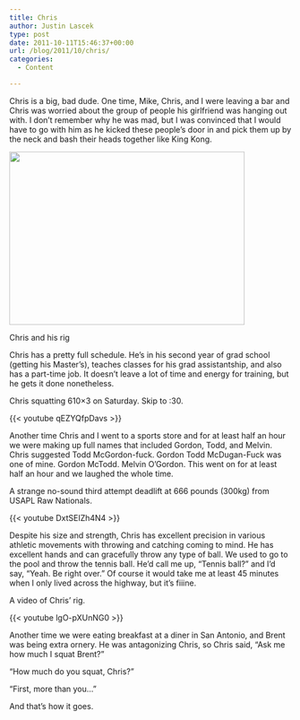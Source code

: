 ```yaml
---
title: Chris
author: Justin Lascek
type: post
date: 2011-10-11T15:46:37+00:00
url: /blog/2011/10/chris/
categories:
  - Content

---
```

Chris is a big, bad dude. One time, Mike, Chris, and I were leaving a bar and Chris was worried about the group of people his girlfriend was hanging out with. I don&#8217;t remember why he was mad, but I was convinced that I would have to go with him as he kicked these people&#8217;s door in and pick them up by the neck and bash their heads together like King Kong. 

<div id="attachment_5558" style="width: 430px" class="wp-caption aligncenter">
  <a href="/2011/10/SANY0028.jpg"><img aria-describedby="caption-attachment-5558" data-attachment-id="5558" data-permalink="/blog/2011/10/chris/sanyo-digital-camera/" data-orig-file="/2011/10/SANY0028.jpg" data-orig-size="420,309" data-comments-opened="1" data-image-meta="{&quot;aperture&quot;:&quot;5.6&quot;,&quot;credit&quot;:&quot;&quot;,&quot;camera&quot;:&quot;FH1A&quot;,&quot;caption&quot;:&quot;&quot;,&quot;created_timestamp&quot;:&quot;1290005727&quot;,&quot;copyright&quot;:&quot;&quot;,&quot;focal_length&quot;:&quot;6&quot;,&quot;iso&quot;:&quot;50&quot;,&quot;shutter_speed&quot;:&quot;0.0017543859649123&quot;,&quot;title&quot;:&quot;SANYO DIGITAL CAMERA&quot;}" data-image-title="SANYO DIGITAL CAMERA" data-image-description="" data-medium-file="/2011/10/SANY0028.jpg" data-large-file="/2011/10/SANY0028.jpg" src="/2011/10/SANY0028.jpg" alt="" title="SANYO DIGITAL CAMERA" width="420" height="309" class="size-full wp-image-5558" /></a>
  
  <p id="caption-attachment-5558" class="wp-caption-text">
    Chris and his rig
  </p>
</div>

Chris has a pretty full schedule. He&#8217;s in his second year of grad school (getting his Master&#8217;s), teaches classes for his grad assistantship, and also has a part-time job. It doesn&#8217;t leave a lot of time and energy for training, but he gets it done nonetheless. 

Chris squatting 610&#215;3 on Saturday. Skip to :30.
  
{{< youtube qEZYQfpDavs >}}
  
**<!--more-->**


  

  
Another time Chris and I went to a sports store and for at least half an hour we were making up full names that included Gordon, Todd, and Melvin. Chris suggested Todd McGordon-fuck. Gordon Todd McDugan-Fuck was one of mine. Gordon McTodd. Melvin O&#8217;Gordon. This went on for at least half an hour and we laughed the whole time.
  

  
A strange no-sound third attempt deadlift at 666 pounds (300kg) from USAPL Raw Nationals.
  
{{< youtube DxtSEIZh4N4 >}}
  

  
Despite his size and strength, Chris has excellent precision in various athletic movements with throwing and catching coming to mind. He has excellent hands and can gracefully throw any type of ball. We used to go to the pool and throw the tennis ball. He&#8217;d call me up, &#8220;Tennis ball?&#8221; and I&#8217;d say, &#8220;Yeah. Be right over.&#8221; Of course it would take me at least 45 minutes when I only lived across the highway, but it&#8217;s fiiine.
  

  
A video of Chris&#8217; rig.
  
{{< youtube lgO-pXUnNG0 >}}
  

  
Another time we were eating breakfast at a diner in San Antonio, and Brent was being extra ornery. He was antagonizing Chris, so Chris said, &#8220;Ask me how much I squat Brent?&#8221;
  
&#8220;How much do you squat, Chris?&#8221;
  
&#8220;First, more than you&#8230;&#8221;
  
And that&#8217;s how it goes.
